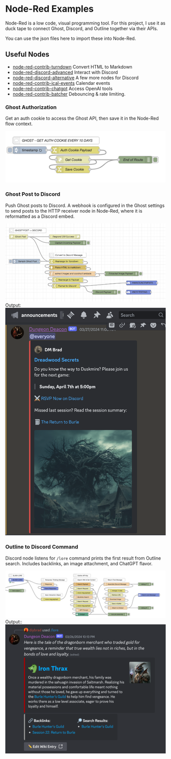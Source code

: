 # Node-Red Examples
Node-Red is a low code, visual programming tool. For this project, I use it as duck tape to connect Ghost, Discord, and Outline together via their APIs.

You can use the json files here to import these into Node-Red.

## Useful Nodes
* [node-red-contrib-turndown](https://flows.nodered.org/node/node-red-contrib-turndown) Convert HTML to Markdown
* [node-red-discord-advanced](https://github.com/Markoudstaal/node-red-contrib-discord-advanced) Interact with Discord
* [node-red-discord-alternative](https://flows.nodered.org/node/node-red-discord-alternative) A few more nodes for Discord
* [node-red-contrib-ical-events](https://flows.nodered.org/node/node-red-contrib-ical-events) Calendar events
* [node-red-contrib-chatgpt](https://github.com/HaroldPetersInskipp/node-red-contrib-chatgpt) Access OpenAI tools
* [node-red-contrib-batcher](https://flows.nodered.org/node/node-red-contrib-batcher) Debouncing & rate limiting.

### Ghost Authorization
Get an auth cookie to access the Ghost API, then save it in the Node-Red flow context.

<img src=/node-red-examples/ghost-auth-cookie.png>

### Ghost Post to Discord
Push Ghost posts to Discord. A webhook is configured in the Ghost settings to send posts to the HTTP receiver node in Node-Red, where it is reformatted as a Discord embed.

<img src=/node-red-examples/ghost-to-discord.png>
Output:
<img src=/node-red-examples/ghost-to-discord-output.png>

### Outline to Discord Command
Discord node listens for ```/lore``` command prints the first result from Outline search. Includes backlinks, an image attachment, and ChatGPT flavor.

<img src=/node-red-examples/discord-slash-lore.png>
Output::
<img src=/node-red-examples/discord-slash-lore-output.png>